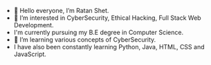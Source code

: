 - 👋 Hello everyone, I’m Ratan Shet.
- 👀 I’m interested in CyberSecurity, Ethical Hacking, Full Stack Web Development.
-    I'm currently pursuing my B.E degree in Computer Science.
- 🌱 I’m learning various concepts of CyberSecurity.
-    I have also been constantly learning Python, Java, HTML, CSS and JavaScript.

<!---
ratanshet123/ratanshet123 is a ✨ special ✨ repository because its `README.md` (this file) appears on your GitHub profile.
You can click the Preview link to take a look at your changes.
--->

